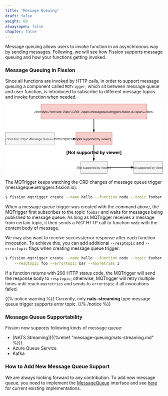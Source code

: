 ```yaml
---
title: "Message Queuing"
draft: false
weight: 60
alwaysopen: false
chapter: false
---
```


Message queuing allows users to invoke function in an asynchronous way by sending messages. Following, 
we will see how Fission supports message queuing and how your functions getting invoked. 

### Message Queuing in Fission 

Since all functions are invoked by HTTP calls, in order to support message queuing a component called `MQTrigger`, which sit 
between message queue and user function, is introduced to subscribe to different message topics and invoke function when needed.

![](./images/message-queuing-basic-concept.svg)


The MQTrigger keeps watching the CRD changes of message queue trigger (messagequeuetriggers.fission.io).

```bash
$ fission mqtrigger create --name hello --function node --topic foobar
```

When a message queue trigger was created with the command above, the MQTrigger first subscribes to the topic `foobar` and waits for
messages being published to message queue. As long as MQTrigger receives a message from certain topic, it then sends a `POST` HTTP call
to function `node` with the content body of message.

We may also want to receive success/error response after each function invocation. To achieve this, you can add additional `--resptopic`
and `--errortopic` flags when creating message queue trigger.

```bash
$ fission mqtrigger create --name hello --function node --topic foobar \
    --resptopic foo --errortopic bar --maxretries 3
```

If a function returns with 200 HTTP status code, the MQTrigger will send the response body to `resptopic`; otherwise, MQTrigger 
will retry multiple times until reach `maxretries` and sends to `errortopic` if all invocations failed.   

{{% notice warning %}}
Currently, only **nats-streaming** type message queue trigger supports error topic.
{{% /notice %}}

### Message Queue Supportability

Fission now supports following kinds of message queue:

* [NATS Streaming]({{%relref "message-queuing/nats-streaming.md" %}})
* Azure Queue Service
* Kafka

### How to Add New Message Queue Support

We are always looking forward to any contribution. To add new message queue, you need to implement the [MessageQueue](https://github.com/fission/fission/blob/master/pkg/mqtrigger/messageQueue/messageQueue.go#L49-L52) interface 
and see [here](https://github.com/fission/fission/tree/master/pkg/mqtrigger/messageQueue) for current existing implementations.
